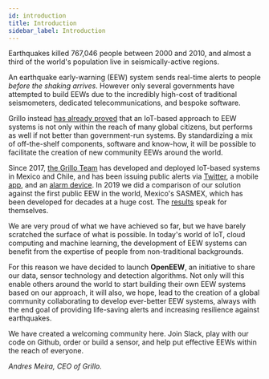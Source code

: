 ```yaml
---
id: introduction
title: Introduction
sidebar_label: Introduction
---
```


Earthquakes killed 767,046 people between 2000 and 2010, and almost a third of the world's population live in seismically-active regions.

An earthquake early-warning (EEW) system sends real-time alerts to people _before the shaking arrives_. However only several governments have attempted to build EEWs due to the incredibly high-cost of traditional seismometers, dedicated telecommunications, and bespoke software.

Grillo instead [has already proved](/blog/eew-benchmark) that an IoT-based approach to EEW systems is not only within the reach of many global citizens, but performs as well if not better than government-run systems. By standardizing a mix of off-the-shelf components, software and know-how, it will be possible to facilitate the creation of new community EEWs around the world.

Since 2017, [the Grillo Team](https://grillo.io) has developed and deployed IoT-based systems in Mexico and Chile, and has been issuing public alerts via [Twitter](https://twitter.com/grillosismosmx), a mobile [app](https://play.google.com/store/apps/details?id=com.grillo.earthquakeapp&hl=es_MX), and an [alarm device](https://www.amazon.com.mx/Grillo-IoT-s%C3%ADsmica-Inteligente-Funciona/dp/B07YNYG2F2/ref=sr_1_3?__mk_es_MX=%C3%85M%C3%85%C5%BD%C3%95%C3%91&keywords=alerta+sismica&qid=1584384077&sr=8-3). In 2019 we did a comparison of our solution against the first public EEW in the world, Mexico's SASMEX, which has been developed for decades at a huge cost. The [results](/blog/eew-benchmark) speak for themselves.

We are very proud of what we have achieved so far, but we have barely scratched the surface of what is possible. In today's world of IoT, cloud computing and machine learning, the development of EEW systems can benefit from the expertise of people from non-traditional backgrounds.

For this reason we have decided to launch **OpenEEW**, an initiative to share our data, sensor technology and detection algorithms. Not only will this enable others around the world to start building their own EEW systems based on our approach, it will also, we hope, lead to the creation of a global community collaborating to develop ever-better EEW systems, always with the end goal of providing life-saving alerts and increasing resilience against earthquakes.

We have created a welcoming community here. Join Slack, play with our code on Github, order or build a sensor, and help put effective EEWs within the reach of everyone.

_Andres Meira, CEO of Grillo._
